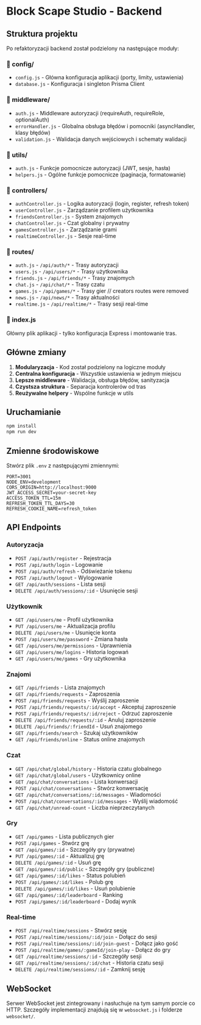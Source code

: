 # Block Scape Studio - Backend

## Struktura projektu

Po refaktoryzacji backend został podzielony na następujące moduły:

### 📁 config/
- `config.js` - Główna konfiguracja aplikacji (porty, limity, ustawienia)
- `database.js` - Konfiguracja i singleton Prisma Client

### 📁 middleware/
- `auth.js` - Middleware autoryzacji (requireAuth, requireRole, optionalAuth)
- `errorHandler.js` - Globalna obsługa błędów i pomocniki (asyncHandler, klasy błędów)
- `validation.js` - Walidacja danych wejściowych i schematy walidacji

### 📁 utils/
- `auth.js` - Funkcje pomocnicze autoryzacji (JWT, sesje, hasła)
- `helpers.js` - Ogólne funkcje pomocnicze (paginacja, formatowanie)

### 📁 controllers/
- `authController.js` - Logika autoryzacji (login, register, refresh token)
- `userController.js` - Zarządzanie profilem użytkownika
- `friendsController.js` - System znajomych
- `chatController.js` - Czat globalny i prywatny
- `gamesController.js` - Zarządzanie grami
- `realtimeController.js` - Sesje real-time

### 📁 routes/
- `auth.js` - `/api/auth/*` - Trasy autoryzacji
- `users.js` - `/api/users/*` - Trasy użytkownika
- `friends.js` - `/api/friends/*` - Trasy znajomych
- `chat.js` - `/api/chat/*` - Trasy czatu
- `games.js` - `/api/games/*` - Trasy gier
// creators routes were removed
- `news.js` - `/api/news/*` - Trasy aktualności
- `realtime.js` - `/api/realtime/*` - Trasy sesji real-time

### 📄 index.js
Główny plik aplikacji - tylko konfiguracja Express i montowanie tras.

## Główne zmiany

1. **Modularyzacja** - Kod został podzielony na logiczne moduły
2. **Centralna konfiguracja** - Wszystkie ustawienia w jednym miejscu
3. **Lepsze middleware** - Walidacja, obsługa błędów, sanityzacja
4. **Czystsza struktura** - Separacja kontrolerów od tras
5. **Reużywalne helpery** - Wspólne funkcje w utils

## Uruchamianie

```bash
npm install
npm run dev
```

## Zmienne środowiskowe

Stwórz plik `.env` z następującymi zmiennymi:

```env
PORT=3001
NODE_ENV=development
CORS_ORIGIN=http://localhost:9000
JWT_ACCESS_SECRET=your-secret-key
ACCESS_TOKEN_TTL=15m
REFRESH_TOKEN_TTL_DAYS=30
REFRESH_COOKIE_NAME=refresh_token
```

## API Endpoints

### Autoryzacja
- `POST /api/auth/register` - Rejestracja
- `POST /api/auth/login` - Logowanie
- `POST /api/auth/refresh` - Odświeżanie tokenu
- `POST /api/auth/logout` - Wylogowanie
- `GET /api/auth/sessions` - Lista sesji
- `DELETE /api/auth/sessions/:id` - Usunięcie sesji

### Użytkownik
- `GET /api/users/me` - Profil użytkownika
- `PUT /api/users/me` - Aktualizacja profilu
- `DELETE /api/users/me` - Usunięcie konta
- `POST /api/users/me/password` - Zmiana hasła
- `GET /api/users/me/permissions` - Uprawnienia
- `GET /api/users/me/logins` - Historia logowań
- `GET /api/users/me/games` - Gry użytkownika

### Znajomi
- `GET /api/friends` - Lista znajomych
- `GET /api/friends/requests` - Zaproszenia
- `POST /api/friends/requests` - Wyślij zaproszenie
- `POST /api/friends/requests/:id/accept` - Akceptuj zaproszenie
- `POST /api/friends/requests/:id/reject` - Odrzuć zaproszenie
- `DELETE /api/friends/requests/:id` - Anuluj zaproszenie
- `DELETE /api/friends/:friendId` - Usuń znajomego
- `GET /api/friends/search` - Szukaj użytkowników
- `GET /api/friends/online` - Status online znajomych

### Czat
- `GET /api/chat/global/history` - Historia czatu globalnego
- `GET /api/chat/global/users` - Użytkownicy online
- `GET /api/chat/conversations` - Lista konwersacji
- `POST /api/chat/conversations` - Stwórz konwersację
- `GET /api/chat/conversations/:id/messages` - Wiadomości
- `POST /api/chat/conversations/:id/messages` - Wyślij wiadomość
- `GET /api/chat/unread-count` - Liczba nieprzeczytanych

### Gry
- `GET /api/games` - Lista publicznych gier
- `POST /api/games` - Stwórz grę
- `GET /api/games/:id` - Szczegóły gry (prywatne)
- `PUT /api/games/:id` - Aktualizuj grę
- `DELETE /api/games/:id` - Usuń grę
- `GET /api/games/:id/public` - Szczegóły gry (publiczne)
- `GET /api/games/:id/likes` - Status polubień
- `POST /api/games/:id/likes` - Polub grę
- `DELETE /api/games/:id/likes` - Usuń polubienie
- `GET /api/games/:id/leaderboard` - Ranking
- `POST /api/games/:id/leaderboard` - Dodaj wynik

### Real-time
- `POST /api/realtime/sessions` - Stwórz sesję
- `POST /api/realtime/sessions/:id/join` - Dołącz do sesji
- `POST /api/realtime/sessions/:id/join-guest` - Dołącz jako gość
- `POST /api/realtime/games/:gameId/join-play` - Dołącz do gry
- `GET /api/realtime/sessions/:id` - Szczegóły sesji
- `GET /api/realtime/sessions/:id/chat` - Historia czatu sesji
- `DELETE /api/realtime/sessions/:id` - Zamknij sesję

## WebSocket

Serwer WebSocket jest zintegrowany i nasłuchuje na tym samym porcie co HTTP.
Szczegóły implementacji znajdują się w `websocket.js` i folderze `websocket/`.
